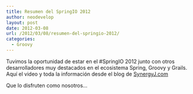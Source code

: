```yaml
---
title: Resumen del SpringIO 2012
author: neodevelop
layout: post
date: 2012-03-08
url: /2012/03/08/resumen-del-springio-2012/
categories:
  - Groovy
---
```

Tuvimos la oportunidad de estar en el #SpringIO 2012 junto con otros desarrolladores muy destacados en el ecosistema Spring, Groovy y Grails. Aquí el video y toda la información desde el blog de [SynergyJ.com][1]



Que lo disfruten como nosotros&#8230;<!--break-->

 [1]: http://blog.synergyj.com
